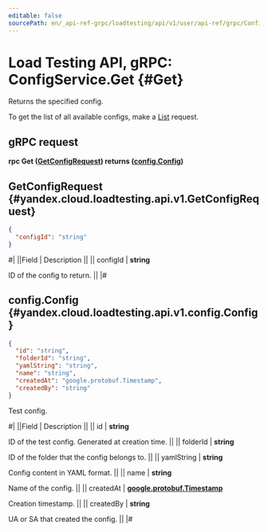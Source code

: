 ```yaml
---
editable: false
sourcePath: en/_api-ref-grpc/loadtesting/api/v1/user/api-ref/grpc/Config/get.md
---
```


# Load Testing API, gRPC: ConfigService.Get {#Get}

Returns the specified config.

To get the list of all available configs, make a [List](/docs/load-testing/user/api-ref/grpc/Config/list#List) request.

## gRPC request

**rpc Get ([GetConfigRequest](#yandex.cloud.loadtesting.api.v1.GetConfigRequest)) returns ([config.Config](#yandex.cloud.loadtesting.api.v1.config.Config))**

## GetConfigRequest {#yandex.cloud.loadtesting.api.v1.GetConfigRequest}

```json
{
  "configId": "string"
}
```

#|
||Field | Description ||
|| configId | **string**

ID of the config to return. ||
|#

## config.Config {#yandex.cloud.loadtesting.api.v1.config.Config}

```json
{
  "id": "string",
  "folderId": "string",
  "yamlString": "string",
  "name": "string",
  "createdAt": "google.protobuf.Timestamp",
  "createdBy": "string"
}
```

Test config.

#|
||Field | Description ||
|| id | **string**

ID of the test config. Generated at creation time. ||
|| folderId | **string**

ID of the folder that the config belongs to. ||
|| yamlString | **string**

Config content in YAML format. ||
|| name | **string**

Name of the config. ||
|| createdAt | **[google.protobuf.Timestamp](https://developers.google.com/protocol-buffers/docs/reference/google.protobuf#timestamp)**

Creation timestamp. ||
|| createdBy | **string**

UA or SA that created the config. ||
|#